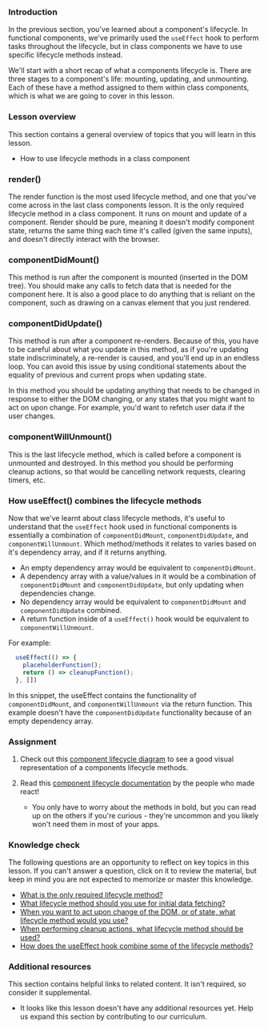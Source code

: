 ### Introduction

In the previous section, you've learned about a component's lifecycle. In functional components, we've primarily used the `useEffect` hook to perform tasks throughout the lifecycle, but in class components we have to use specific lifecycle methods instead.

We'll start with a short recap of what a components lifecycle is. There are three stages to a component's life: mounting, updating, and unmounting. Each of these have a method assigned to them within class components, which is what we are going to cover in this lesson.

### Lesson overview

This section contains a general overview of topics that you will learn in this lesson.

- How to use lifecycle methods in a class component

### render()

The render function is the most used lifecycle method, and one that you've come across in the last class components lesson. It is the only required lifecycle method in a class component. It runs on mount and update of a component. Render should be pure, meaning it doesn't modify component state, returns the same thing each time it's called (given the same inputs), and doesn't directly interact with the browser.

### componentDidMount()

This method is run after the component is mounted (inserted in the DOM tree). You should make any calls to fetch data that is needed for the component here. It is also a good place to do anything that is reliant on the component, such as drawing on a canvas element that you just rendered.

### componentDidUpdate()

This method is run after a component re-renders. Because of this, you have to be careful about what you update in this method, as if you're updating state indiscriminately, a re-render is caused, and you'll end up in an endless loop. You can avoid this issue by using conditional statements about the equality of previous and current props when updating state.

In this method you should be updating anything that needs to be changed in response to either the DOM changing, or any states that you might want to act on upon change. For example, you'd want to refetch user data if the user changes.

### componentWillUnmount()

This is the last lifecycle method, which is called before a component is unmounted and destroyed. In this method you should be performing cleanup actions, so that would be cancelling network requests, clearing timers, etc.

### How useEffect() combines the lifecycle methods

Now that we've learnt about class lifecycle methods, it's useful to understand that the `useEffect` hook used in functional components is essentially a combination of `componentDidMount`, `componentDidUpdate`, and `componentWillUnmount`. Which method/methods it relates to varies based on it's dependency array, and if it returns anything.

- An empty dependency array would be equivalent to `componentDidMount`.
- A dependency array with a value/values in it would be a combination of `componentDidMount` and `componentDidUpdate`, but only updating when dependencies change.
- No dependency array would be equivalent to `componentDidMount` and `componentDidUpdate` combined.
- A return function inside of a `useEffect()` hook would be equivalent to `componentWillUnmount`.

For example:

```js
  useEffect(() => {
    placeholderFunction();
    return () => cleanupFunction();
  }, [])
```

In this snippet, the useEffect contains the functionality of `componentDidMount`, and `componentWillUnmount` via the return function. This example doesn't have the `componentDidUpdate` functionality because of an empty dependency array.

### Assignment

<div class="lesson-content__panel" markdown="1">

1. Check out this [component lifecycle diagram](https://projects.wojtekmaj.pl/react-lifecycle-methods-diagram/) to see a good visual representation of a components lifecycle methods.

1. Read this [component lifecycle documentation](https://reactjs.org/docs/react-component.html#the-component-lifecycle) by the people who made react!
    - You only have to worry about the methods in bold, but you can read up on the others if you're curious - they're uncommon and you likely won't need them in
      most of your apps.

</div>

### Knowledge check

The following questions are an opportunity to reflect on key topics in this lesson. If you can't answer a question, click on it to review the material, but keep in mind you are not expected to memorize or master this knowledge.

- [What is the only required lifecycle method?](#render)
- [What lifecycle method should you use for initial data fetching?](#componentdidmount)
- [When you want to act upon change of the DOM, or of state, what lifecycle method would you use?](#componentdidupdate)
- [When performing cleanup actions, what lifecycle method should be used?](#componentwillunmount)
- [How does the useEffect hook combine some of the lifecycle methods?](#how-useeffect-combines-the-lifecycle-methods)

### Additional resources

This section contains helpful links to related content. It isn't required, so consider it supplemental.

- It looks like this lesson doesn't have any additional resources yet. Help us expand this section by contributing to our curriculum.
